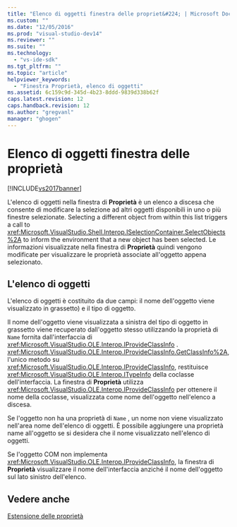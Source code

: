 ```yaml
---
title: "Elenco di oggetti finestra delle propriet&#224; | Microsoft Docs"
ms.custom: ""
ms.date: "12/05/2016"
ms.prod: "visual-studio-dev14"
ms.reviewer: ""
ms.suite: ""
ms.technology: 
  - "vs-ide-sdk"
ms.tgt_pltfrm: ""
ms.topic: "article"
helpviewer_keywords: 
  - "Finestra Proprietà, elenco di oggetti"
ms.assetid: 6c159c9d-345d-4b23-8ddd-9839d338b62f
caps.latest.revision: 12
caps.handback.revision: 12
ms.author: "gregvanl"
manager: "ghogen"
---
```

# Elenco di oggetti finestra delle propriet&#224;
[!INCLUDE[vs2017banner](../../code-quality/includes/vs2017banner.md)]

L'elenco di oggetti nella finestra di **Proprietà** è un elenco a discesa che consente di modificare la selezione ad altri oggetti disponibili in uno o più finestre selezionate.  Selecting a different object from within this list triggers a call to <xref:Microsoft.VisualStudio.Shell.Interop.ISelectionContainer.SelectObjects%2A> to inform the environment that a new object has been selected.  Le informazioni visualizzate nella finestra di **Proprietà** quindi vengono modificate per visualizzare le proprietà associate all'oggetto appena selezionato.  
  
## L'elenco di oggetti  
 L'elenco di oggetti è costituito da due campi: il nome dell'oggetto viene visualizzato in grassetto\) e il tipo di oggetto.  
  
 Il nome dell'oggetto viene visualizzata a sinistra del tipo di oggetto in grassetto viene recuperato dall'oggetto stesso utilizzando la proprietà di `Name` fornita dall'interfaccia di <xref:Microsoft.VisualStudio.OLE.Interop.IProvideClassInfo> .  <xref:Microsoft.VisualStudio.OLE.Interop.IProvideClassInfo.GetClassInfo%2A>, l'unico metodo su <xref:Microsoft.VisualStudio.OLE.Interop.IProvideClassInfo>, restituisce <xref:Microsoft.VisualStudio.OLE.Interop.ITypeInfo> della coclasse dell'interfaccia.  La finestra di **Proprietà** utilizza <xref:Microsoft.VisualStudio.OLE.Interop.IProvideClassInfo> per ottenere il nome della coclasse, visualizzata come nome dell'oggetto nell'elenco a discesa.  
  
 Se l'oggetto non ha una proprietà di `Name` , un nome non viene visualizzato nell'area nome dell'elenco di oggetti.  È possibile aggiungere una proprietà name all'oggetto se si desidera che il nome visualizzato nell'elenco di oggetti.  
  
 Se l'oggetto COM non implementa <xref:Microsoft.VisualStudio.OLE.Interop.IProvideClassInfo>, la finestra di **Proprietà** visualizzare il nome dell'interfaccia anziché il nome dell'oggetto sul lato sinistro dell'elenco.  
  
## Vedere anche  
 [Estensione delle proprietà](../../extensibility/internals/extending-properties.md)